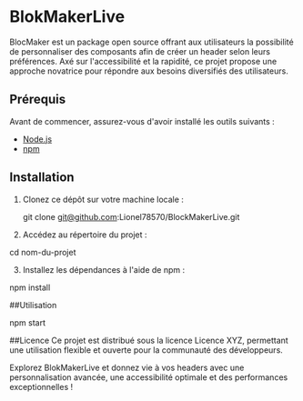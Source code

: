 
# BlokMakerLive


BlocMaker est un package open source offrant aux utilisateurs la possibilité de personnaliser des composants afin de créer un header selon leurs préférences. Axé sur l'accessibilité et la rapidité, ce projet propose une approche novatrice pour répondre aux besoins diversifiés des utilisateurs.


## Prérequis

Avant de commencer, assurez-vous d'avoir installé les outils suivants :

- [Node.js](https://nodejs.org/)
- [npm](https://www.npmjs.com/)

## Installation

1. Clonez ce dépôt sur votre machine locale :
   
   git clone git@github.com:Lionel78570/BlockMakerLive.git
2. Accédez au répertoire du projet :

cd nom-du-projet

3. Installez les dépendances à l'aide de npm :

npm install

##Utilisation

npm start


##Licence
Ce projet est distribué sous la licence Licence XYZ, permettant une utilisation flexible et ouverte pour la communauté des développeurs.

Explorez BlokMakerLive et donnez vie à vos headers avec une personnalisation avancée, une accessibilité optimale et des performances exceptionnelles !

